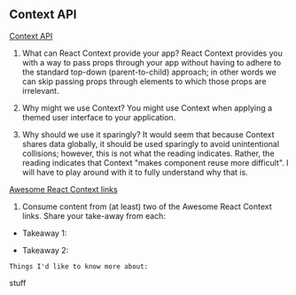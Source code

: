 ## Context API
[Context API](https://reactjs.org/docs/context.html)

1. What can React Context provide your app?
React Context provides you with a way to pass props through your app without having to adhere to the standard top-down (parent-to-child) approach; in other words we can skip passing props through elements to which those props are irrelevant.

2. Why might we use Context?
You might use Context when applying a themed user interface to your application.

3. Why should we use it sparingly?
It would seem that because Context shares data globally, it should be used sparingly to avoid unintentional collisions; however, this is not what the reading indicates. Rather, the reading indicates that Context "makes component reuse more difficult". I will have to play around with it to fully understand why that is. 

[Awesome React Context links](https://github.com/diegohaz/awesome-react-context)

1. Consume content from (at least) two of the Awesome React Context links. Share your take-away from each:

  * Takeaway 1: 



  * Takeaway 2:


`Things I'd like to know more about:`

stuff